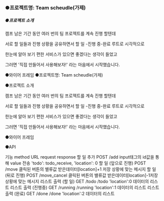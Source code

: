 ### ●프로젝트명:  Team scheudle(가제)




##### ●프로젝트 소개


캠프 남은 기간 동안 여러 번의 팀 프로젝트를 계속 진행 할텐데

서로 할 일들과 진행 상황을 공유하면서 할 일 -진행 중-완료 루트로 시각적으로

한눈에 알아 보기 편한 서비스가 있으면 좋겠다는 생각이 들었고

그러면 '직접 만들어서 사용해보자!' 라는 마음에서 시작했습니다.





●와이어 프레임
●프로젝트명:  Team scheudle(가제)





●프로젝트 소개


캠프 남은 기간 동안 여러 번의 팀 프로젝트를 계속 진행 할텐데

서로 할 일들과 진행 상황을 공유하면서 할 일 -진행 중-완료 루트로 시각적으로

한눈에 알아 보기 편한 서비스가 있으면 좋겠다는 생각이 들었고

그러면 '직접 만들어서 사용해보자!' 라는 마음에서 시작했습니다.


 


●와이어 프레임




 
●API

기능	                   method	          URL	                  request	                                           response
할 일 추가	              POST	          /add	        input태그의 id값을 통해 value 전송	              'todo': todo_receive, 'location': 0
할 일 (앞으로 진행)	     POST	           /move	       클릭된 버튼의 밸류값	받은데이터[location]+1      저장 상황에 맞는 메시지
할 일 (뒤로 진행)	        POST	          /move_cancel	클릭된 버튼의 밸류값	받은데이터[location]-1저장   상황에 맞는 메시지
리스트 출력 (할 일)	     GET	           /todo	       /todo	                                          'location':0  데이터의 리스트
리스트 출력 (진행중)	    GET	            /running	    /running	                                       'location':1  데이터의 리스트
리스트 출력 (완료)	       GET	           /done	       /done	                                          'location':2  데이터의 리스트
 
